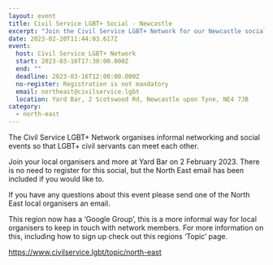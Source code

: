 ```yaml
---
layout: event
title: Civil Service LGBT+ Social - Newcastle
excerpt: "Join the Civil Service LGBT+ Network for our Newcastle social. "
date: 2023-02-20T11:44:03.617Z
event:
  host: Civil Service LGBT+ Network
  start: 2023-03-16T17:30:00.000Z
  end: ""
  deadline: 2023-03-16T12:00:00.000Z
  no-register: Registration is not mandatory
  email: northeast@civilservice.lgbt
  location: Yard Bar, 2 Scotswood Rd, Newcastle upon Tyne, NE4 7JB
category:
  - north-east
---
```

T﻿he Civil Service LGBT+ Network organises informal networking and social events so that LGBT+ civil servants can meet each other. 

Join your local organisers and more at Yard Bar on 2 February 2023. There is no need to register for this social, but the North East email has been included if you would like to. 

I﻿f you have any questions about this event please send one of the North East local organisers an email.

This region now has a ‘Google Group’, this is a more informal way for local organisers to keep in touch with network members. For more information on this, including how to sign up check out this regions ‘Topic’ page.

<https://www.civilservice.lgbt/topic/north-east>